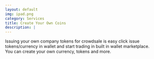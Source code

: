 ```yaml
---
layout: default
img: ipad.png
category: Services
title: Create Your Own Coins
description: |
---
```

  Issuing your own company tokens for crowdsale is easy click issue tokens/currency in wallet and start trading in built in wallet marketplace. You can create your own currency, tokens and more. 
